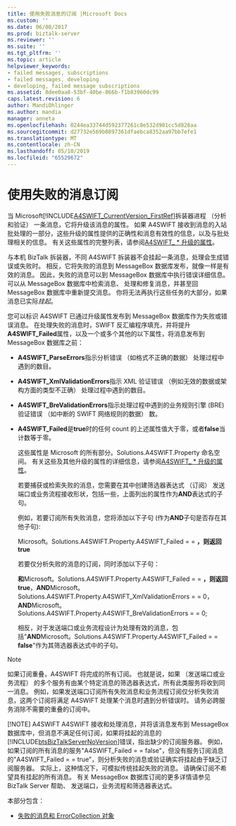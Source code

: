 ```yaml
---
title: 使用失败消息的订阅 |Microsoft Docs
ms.custom: ''
ms.date: 06/08/2017
ms.prod: biztalk-server
ms.reviewer: ''
ms.suite: ''
ms.tgt_pltfrm: ''
ms.topic: article
helpviewer_keywords:
- failed messages, subscriptions
- failed messages, developing
- developing, failed message subscriptions
ms.assetid: 8dee0aa8-53bf-40be-866b-f1b83960dc99
caps.latest.revision: 6
author: MandiOhlinger
ms.author: mandia
manager: anneta
ms.openlocfilehash: 0244ea33744d592377261c8e532d981cc5d828aa
ms.sourcegitcommit: d27732e569b0897361dfaebca8352aa97bb7efe1
ms.translationtype: MT
ms.contentlocale: zh-CN
ms.lasthandoff: 05/10/2019
ms.locfileid: "65529672"
---
```

# <a name="working-with-failed-message-subscriptions"></a>使用失败的消息订阅
当 Microsoft[!INCLUDE[A4SWIFT_CurrentVersion_FirstRef](../../includes/a4swift-currentversion-firstref-md.md)]拆装器进程 （分析和验证） 一条消息，它将升级该消息的属性。 如果 A4SWIFT 接收到消息的入站批处理的一部分，这些升级的属性提供的正确性和消息有效性的信息，以及与批处理相关的信息。 有关这些属性的完整列表，请参阅[A4SWIFT_ * 升级的属性](../../adapters-and-accelerators/accelerator-swift/a4swift-promoted-properties.md)。  
  
 与本机 BizTalk 拆装器，不同 A4SWIFT 拆装器不会挂起一条消息，处理会生成错误或失败时。 相反，它将失败的消息到 MessageBox 数据库发布，就像一样是有效的消息。 因此，失败的消息可以到 MessageBox 数据库中执行错误详细信息。 可以从 MessageBox 数据库中检索消息、 处理和修复消息，并甚至回 MessageBox 数据库中重新提交消息。 你将无法再执行这些任务的大部分，如果消息已实际*挂起*。  
  
 您可以标识 A4SWIFT 已通过升级属性发布到 MessageBox 数据库作为失败或错误消息。 在处理失败的消息时，SWIFT 反汇编程序填充，并将提升**A4SWIFT_Failed**属性，以及一个或多个其他的以下属性，将消息发布到 MessageBox 数据库之前：  
  
- **A4SWIFT_ParseErrors**指示分析错误 （如格式不正确的数据） 处理过程中遇到的数目。  
  
- **A4SWIFT_XmlValidationErrors**指示 XML 验证错误 （例如无效的数据或架构方面的类型不正确） 处理过程中遇到的数目。  
  
- **A4SWIFT_BreValidationErrors**指示处理过程中遇到的业务规则引擎 (BRE) 验证错误 （如中断的 SWIFT 网络规则的数据） 数。  
  
- **A4SWIFT_Failed**是**true**时的任何 count 的上述属性值大于零，或者**false**当计数等于零。  
  
  这些属性是 Microsoft 的所有部分。Solutions.A4SWIFT.Property 命名空间。 有关这些及其他升级的属性的详细信息，请参阅[A4SWIFT_ * 升级的属性](../../adapters-and-accelerators/accelerator-swift/a4swift-promoted-properties.md)。  
  
  若要捕获或检索失败的消息，您需要在其中创建筛选器表达式 （订阅） 发送端口或业务流程接收形状，包括一些，上面列出的属性作为**AND**表达式的子句。  
  
  例如，若要订阅所有失败消息，您将添加以下子句 (作为**AND**子句是否存在其他子句):  
  
  Microsoft。Solutions.A4SWIFT.Property.A4SWIFT_Failed = = **，则返回 true**  
  
  若要仅分析失败的消息的订阅，同时添加以下子句：  
  
  **和**Microsoft。Solutions.A4SWIFT.Property.A4SWIFT_Failed = = **，则返回 true**，**AND**Microsoft。Solutions.A4SWIFT.Property.A4SWIFT_XmlValidationErrors = = 0，**AND**Microsoft。Solutions.A4SWIFT.Property.A4SWIFT_BreValidationErrors = = 0;  
  
  相反，对于发送端口或业务流程设计为处理有效的消息，包括"**AND**Microsoft。Solutions.A4SWIFT.Property.A4SWIFT_Failed = = **false**"作为其筛选器表达式中的子句。  
  
> [!NOTE]
>  如果订阅重叠，A4SWIFT 将完成的所有订阅。 也就是说，如果 （发送端口或业务流程） 的多个服务有由某个特定消息的筛选器表达式，所有此类服务将收到同一消息。 例如，如果发送端口订阅所有失败消息和业务流程订阅仅分析失败消息，这两个订阅将满足 A4SWIFT 处理某个消息时遇到分析错误时。 请务必跨服务消除不需要的重叠的订阅中。  
> 
> [!NOTE]
>  A4SWIFT A4SWIFT 接收和处理消息，并将该消息发布到 MessageBox 数据库中，但消息不满足任何订阅，如果将挂起的消息的[!INCLUDE[btsBizTalkServerNoVersion](../../includes/btsbiztalkservernoversion-md.md)]错误，指出缺少的订阅服务器。 例如，如果订阅的所有消息的服务"A4SWIFT_Failed = = false"，但没有服务订阅消息的"A4SWIFT_Failed = = true"，则分析失败的消息或验证确实将挂起由于缺乏订阅服务器。 实际上，这种情况下，可模拟传统挂起失败的消息。 请确保订阅不希望具有挂起的所有消息。 有关 MessageBox 数据库订阅的更多详情请参见 BizTalk Server 帮助、 发送端口，业务流程和筛选器表达式。  
  
 本部分包含：  
  
-   [失败的消息和 ErrorCollection 对象](../../adapters-and-accelerators/accelerator-swift/failed-messages-and-errorcollection-objects.md)